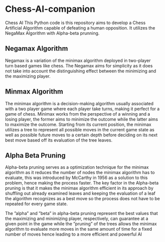 # Chess-AI-companion
Chess AI
This Python code is this repository aims to develop a Chess Artificial Algorithm capable of defeating a human opposition. It utilizes the NegaMax Algorithm with Alpha-beta prunning.
## Negamax Algorithm
Negamax is a variation of the minimax algorithm  deployed in two-player turn based games like chess. The Negamax aims for simplicity as it does not take into account the distinguishing effect between the minimizing and the maximizing player.
## Minmax Algorithm
The minimax algorithm is a decision-making algorithm usually associated with a two player game where each player take turns, making it perfect for a game of chess. Minimax works from the perspective of a winning and a losing player, the former aims to minimize the outcome while the latter aims to maximize the outcome. Starting from its current position, the minimax utilizes a tree to represent all possible moves in the
current game state as well as possible future moves to a certain depth before deciding on its next best move based off its evaluation of the tree leaves.
## Alpha Beta Pruning
Alpha-beta pruning serves as a optimization technique for the minimax algorithm as it reduces the number of nodes the minimax algorithm has to evaluate, this was introduced by McCarthy in 1956 as a solution to this problem, hence making the process faster. The key factor in the Alpha-beta pruning is that it makes the minimax algorithm efficient in its approach by shuffling out already examined leaves and keeping the evaluation of a leaf the algorithm recognizes as a best move so the process does not have to be repeated for every game state.

The ”alpha” and ”beta” in alpha-beta pruning represent the best values that the maximizing and minimizing player, respectively, can guarantee at a given point in the game while the ”pruning” of the trees allows the minimax algorithm to evaluate more moves in the same amount of time for a fixed number of moves hence leading to a more efficient and powerful AI
